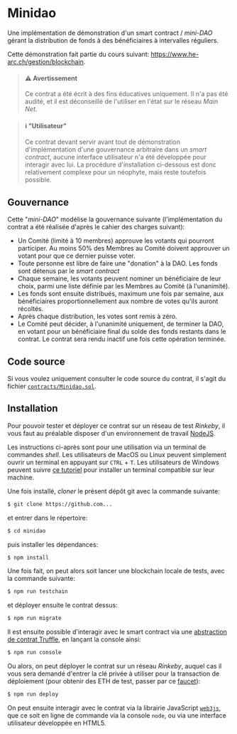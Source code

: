 # Minidao
Une implémentation de démonstration d'un smart contract / _mini-DAO_ gérant la distribution de fonds à des bénéficiaires à intervalles réguliers.

Cette démonstration fait partie du cours suivant: https://www.he-arc.ch/gestion/blockchain.

> #### :warning: Avertissement
> Ce contrat a été écrit à des fins éducatives uniquement. Il n'a pas été audité, et il est déconseillé de l'utiliser en l'état sur le réseau _Main Net_.

> #### :information_source: "Utilisateur"
> Ce contrat devant servir avant tout de démonstration d'implémentation d'une gouvernance arbitraire dans un _smart contract_, aucune interface utilisateur n'a été développée pour interagir avec lui. La procédure d'installation ci-dessous est donc relativement complexe pour un néophyte, mais reste toutefois possible.

## Gouvernance
Cette "_mini-DAO_" modélise la gouvernance suivante (l'implémentation du contrat a été réalisée d'après le cahier des charges suivant):
- Un Comité (limité à 10 membres) approuve les votants qui pourront participer. Au moins 50% des Membres au Comité doivent approuver un votant pour que ce dernier puisse voter.
- Toute personne est libre de faire une "donation" à la DAO. Les fonds sont détenus par le _smart contract_
- Chaque semaine, les votants peuvent nominer un bénéficiaire de leur choix, parmi une liste définie par les Membres au Comité (à l'unanimité).
- Les fonds sont ensuite distribués, maximum une fois par semaine, aux bénéficiaires proportionnellement aux nombre de votes qu'ils auront récoltés.
- Après chaque distribution, les votes sont remis à zéro.
- Le Comité peut décider, à l'unanimité uniquement, de terminer la DAO, en votant pour un bénéficiaire final du solde des fonds restants dans le contrat. Le contrat sera rendu inactif une fois cette opération terminée.

## Code source
Si vous voulez uniquement consulter le code source du contrat, il s'agit du fichier [`contracts/Minidao.sol`](contracts/Minidao.sol).

## Installation
Pour pouvoir tester et déployer ce contrat sur un réseau de test _Rinkeby_, il vous faut au préalable disposer d'un environnement de travail [NodeJS](https://nodejs.org/en/download/).

Les instructions ci-après sont pour une utilisation via un terminal de commandes _shell_. Les utilisateurs de MacOS ou Linux peuvent simplement ouvrir un terminal en appuyant sur `CTRL` + `T`. Les utilisateurs de Windows peuvent suivre [ce tutoriel](https://www.howtogeek.com/249966/how-to-install-and-use-the-linux-bash-shell-on-windows-10/) pour installer un terminal compatible sur leur machine.

Une fois installé, _cloner_ le présent dépôt git avec la commande suivante:
```sh
$ git clone https://github.com...
```
et entrer dans le répertoire:
```sh
$ cd minidao
```
puis installer les dépendances:
```sh
$ npm install
```
Une fois fait, on peut alors soit lancer une blockchain locale de tests, avec la commande suivante:
```sh
$ npm run testchain
```
et déployer ensuite le contrat dessus:
```sh
$ npm run migrate
```
Il est ensuite possible d'interagir avec le smart contract via une [abstraction de contrat Truffle](https://www.trufflesuite.com/docs/truffle/reference/contract-abstractions), en lançant la console ainsi:
```sh
$ npm run console
```

Ou alors, on peut déployer le contrat sur un réseau _Rinkeby_, auquel cas il vous sera demandé d'entrer la clé privée à utiliser pour la transaction de déploiement (pour obtenir des ETH de test, passer par ce [faucet](https://faucet.rinkeby.io/)):
```sh
$ npm run deploy
```
On peut ensuite interagir avec le contrat via la librairie JavaScript [`web3js`](https://web3js.readthedocs.io/en/v1.3.0/), que ce soit en ligne de commande via la console `node`, ou via une interface utilisateur développée en HTML5.
